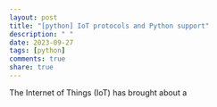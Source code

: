 ```yaml
---
layout: post
title: "[python] IoT protocols and Python support"
description: " "
date: 2023-09-27
tags: [python]
comments: true
share: true
---
```

The Internet of Things (IoT) has brought about a